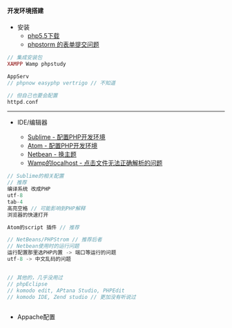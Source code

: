 #### **开发环境搭建**

* 安装
  * [php5.5下载](http://www.pc6.com/softview/SoftView_51016.html)
  * [phpstorm 的表单提交问题](http://blog.csdn.net/muzilinxi90/article/details/52458511)

```php
// 集成安装包
XAMPP Wamp phpstudy

AppServ
// phpnow easyphp vertrigo // 不知道

// 但自己也要会配置
httpd.conf
```

---

* IDE/编辑器

  * [Sublime - 配置PHP开发环境](http://jingyan.baidu.com/article/09ea3ede04ebe9c0aede390d.html?qq-pf-to=pcqq.group)
  * [Atom - 配置PHP开发环境](http://haafiz.me/development/how-to-setup-atom-for-php-development)
  * [Netbean - 换主题](http://netbeansthemes.com/darkcalm/)
  * [Wamp的localhost - 点击文件无法正确解析的问题](https://zhidao.baidu.com/question/625842715884857684.html)

```js
// Sublime的相关配置
// 推荐
编译系统 改成PHP
utf-8 
tab-4 
高亮空格 // 可能影响到PHP解释 
浏览器的快速打开

Atom的script 插件 // 推荐

// NetBeans/PHPStrom // 推荐后者
// Netbean使用时的运行问题
运行配置那里选PHP内置 -> 端口等运行的问题
utf-8 -> 中文乱码的问题


// 其他的，几乎没用过
// phpEclipse
// komodo edit, APtana Studio, PHPEdit
// komodo IDE, Zend studio // 更加没有听说过



```

* Appache配置



